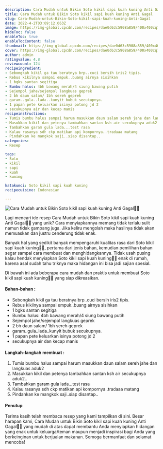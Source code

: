 ```yaml
---
description: Cara Mudah untuk Bikin Soto kikil sapi kuah kuning Anti Gagal"
title: Cara Mudah untuk Bikin Soto kikil sapi kuah kuning Anti Gagal
slug: Cara-Mudah-untuk-Bikin-Soto-kikil-sapi-kuah-kuning-Anti-Gagal
date: 2022-4-2T03:09:12.063Z
image: https://img-global.cpcdn.com/recipes/dae0d63c5908a859/400x400cq70/photo.jpg
hideToc: false
enableToc: true
enableTocContent: false
thumbnail: https://img-global.cpcdn.com/recipes/dae0d63c5908a859/400x400cq70/photo.jpg
cover: https://img-global.cpcdn.com/recipes/dae0d63c5908a859/400x400cq70/photo.jpg
author: admin
ratingvalue: 4.8
reviewcount: 124
recipeingredient:
- Sebongkah kikil ga tau beratnya brp..cuci bersih iris2 tipis.
- Rebus kikilnya sampai empuk..buang airnya sisihkan
- 1 bgks santan segitiga
- Bumbu halus: 4bh bawang merah/4 siung bawang putih
- Sejempol jahe/sejempol langkuas geprek
- 2 bh daun salam/ 1bh sereh geprek
- garam..gula..lada..kunyit bubuk secukupnya.
- 1 papan pete keluarkan isinya potong jd 2
- secukupnya air dan kecap manis
recipeinstructions:
- Tumis bumbu halus sampai harum masukkan daun salam sereh jahe dan langkuas aduk2
- Masukkan kikil dan petenya tambahkan santan ksh air secukupnya aduk2..
- Tambahkan garam gula lada...test rasa
- Kalau rasanya sdh ckp matikan api kompornya..tradaaa matang
- Pindahkan ke mangkok saji..siap disantap..
categories:
- Resep

tags:
- Soto
- kikil
- sapi
- kuah
- kuning

katakunci: Soto kikil sapi kuah kuning
recipecuisine: Indonesian

---
```


![Cara Mudah untuk Bikin Soto kikil sapi kuah kuning Anti Gagal👩‍🍳](https://img-global.cpcdn.com/recipes/dae0d63c5908a859/400x400cq70/photo.jpg)

Lagi mencari ide resep Cara Mudah untuk Bikin Soto kikil sapi kuah kuning Anti Gagal👩‍🍳 yang unik? Cara menyiapkannya memang tidak terlalu sulit namun tidak gampang juga. Jika keliru mengolah maka hasilnya tidak akan memuaskan dan justru cenderung tidak enak.

Banyak hal yang sedikit banyak mempengaruhi kualitas rasa dari Soto kikil sapi kuah kuning👩‍🍳, pertama dari jenis bahan, kemudian pemilihan bahan segar sampai cara membuat dan menghidangkannya. Tidak usah pusing kalau hendak menyiapkan Soto kikil sapi kuah kuning👩‍🍳 enak di rumah, karena asal sudah tahu triknya maka hidangan ini bisa jadi sajian spesial.

Di bawah ini ada beberapa cara mudah dan praktis untuk membuat Soto kikil sapi kuah kuning👩‍🍳 yang siap dikreasikan.

<!--inarticleads1-->

#### Bahan-bahan :

- Sebongkah kikil ga tau beratnya brp..cuci bersih iris2 tipis.
- Rebus kikilnya sampai empuk..buang airnya sisihkan
- 1 bgks santan segitiga
- Bumbu halus: 4bh bawang merah/4 siung bawang putih
- Sejempol jahe/sejempol langkuas geprek
- 2 bh daun salam/ 1bh sereh geprek
- garam..gula..lada..kunyit bubuk secukupnya.
- 1 papan pete keluarkan isinya potong jd 2
- secukupnya air dan kecap manis

<!--inarticleads2-->

#### Langkah-langkah membuat :

1. Tumis bumbu halus sampai harum masukkan daun salam sereh jahe dan langkuas aduk2
1. Masukkan kikil dan petenya tambahkan santan ksh air secukupnya aduk2..
1. Tambahkan garam gula lada...test rasa
1. Kalau rasanya sdh ckp matikan api kompornya..tradaaa matang
1. Pindahkan ke mangkok saji..siap disantap..

#### Penutup

Terima kasih telah membaca resep yang kami tampilkan di sini. Besar harapan kami, Cara Mudah untuk Bikin Soto kikil sapi kuah kuning Anti Gagal👩‍🍳 yang mudah di atas dapat membantu Anda menyiapkan hidangan yang enak untuk keluarga/teman maupun menjadi inspirasi bagi Anda yang berkeinginan untuk berjualan makanan. Semoga bermanfaat dan selamat mencoba!